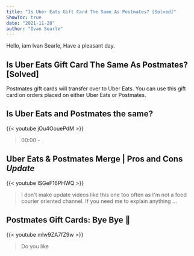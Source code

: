 ```yaml
---
title: "Is Uber Eats Gift Card The Same As Postmates? [Solved]"
ShowToc: true 
date: "2021-11-28"
author: "Ivan Searle" 
---
```


Hello, iam Ivan Searle, Have a pleasant day.
## Is Uber Eats Gift Card The Same As Postmates? [Solved]
Postmates gift cards will transfer over to Uber Eats. You can use this gift card on orders placed on either Uber Eats or Postmates.

## Is Uber Eats and Postmates the same?
{{< youtube jOu4OouePdM >}}
>00:00 - 

## Uber Eats & Postmates Merge | Pros and Cons *Update*
{{< youtube lSGeF16PHWQ >}}
>I don't make update videos like this one too often as I'm not a food courier oriented channel. If you need me to explain anything ...

## Postmates Gift Cards: Bye Bye 👋
{{< youtube mlw9ZA7fZ9w >}}
>Do you like 

